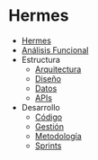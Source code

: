 Hermes
======

* [Hermes](../README.md)
* [Análisis Funcional](analisis-funcional/README.md)
* Estructura
    * [Arquitectura](estructura/arquitectura.md)
    * [Diseño](estructura/diseno.md)
    * [Datos](estructura/datos.md)
    * [APIs](estructura/apis.md)
* Desarrollo
    * [Código](desarrollo/codigo.md)
    * [Gestión](desarrollo/gestion.md)
    * [Metodología](desarrollo/metodologia.md)
    * [Sprints](desarrollo/sprints.md)